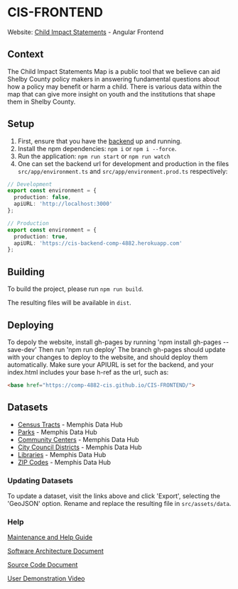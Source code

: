 # CIS-FRONTEND

Website: [Child Impact Statements](https://comp-4882-cis.github.io/CIS-FRONTEND/) - Angular Frontend

## Context

The Child Impact Statements Map is a public tool that we believe can aid Shelby County policy makers in answering fundamental questions about how a policy may benefit or harm a child. There is various data within the map that can give more insight on youth and the institutions that shape them in Shelby County.

## Setup

1. First, ensure that you have the [backend](https://github.com/COMP-4882-Capstone-4/Child-Impact-Statements) up and running.
2. Install the npm dependencies: `npm i` or `npm i --force`.
4. Run the application: `npm run start` or `npm run watch`
5. One can set the backend url for development and production in the files `src/app/environment.ts` and `src/app/environment.prod.ts` respectively:

```typescript
// Development
export const environment = {
  production: false,
  apiURL: 'http://localhost:3000'
};

```

```typescript
// Production
export const environment = {
  production: true,
  apiURL: 'https://cis-backend-comp-4882.herokuapp.com'
};

```


## Building

To build the project, please run `npm run build`. 

The resulting files will be available in `dist`.

## Deploying

To depoly the website, install gh-pages by running 'npm install gh-pages --save-dev'
Then run 'npm run deploy'
The branch gh-pages should update with your changes to deploy to the website, and should deploy them automatically. Make sure your APIURL is set for the backend, and your index.html includes your base h-ref as the url, such as:

```html
<base href="https://comp-4882-cis.github.io/CIS-FRONTEND/">
```

## Datasets
* [Census Tracts](https://data.memphistn.gov/Public-Safety/Census-Tracts/e4xa-n94q) - Memphis Data Hub
* [Parks](https://data.memphistn.gov/Neighborhoods/City-of-Memphis-Parks-Spatial-Data/aeu5-vwkq) - Memphis Data Hub
* [Community Centers](https://data.memphistn.gov/Neighborhoods/Community-Centers-Shapefile/hh7a-g7mu) - Memphis Data Hub
* [City Council Districts](https://data.memphistn.gov/Good-Government/City-Council-Districts-Boundaries/d874-nrqr) - Memphis Data Hub
* [Libraries](https://data.memphistn.gov/Neighborhoods/Memphis-Public-Libraries-Shapefile/4kk2-hed2) - Memphis Data Hub
* [ZIP Codes](https://data.memphistn.gov/dataset/Shelby-County-Zip-Codes/98jk-gvpk) - Memphis Data Hub

### Updating Datasets

To update a dataset, visit the links above and click 'Export', selecting the 'GeoJSON' option. 
Rename and replace the resulting file in `src/assets/data`.

### Help 

[Maintenance and Help Guide](https://github.com/COMP-4882-CIS/CIS-FRONTEND/blob/main/Maintenance-and-Help-Guide.pdf)

[Software Architecture Document](https://github.com/COMP-4882-CIS/CIS-FRONTEND/blob/main/CIS-Software-Architecture-Document.pdf)

[Source Code Document](https://github.com/COMP-4882-CIS/CIS-FRONTEND/blob/main/CIS-Source-Code-Document.pdf)

[User Demonstration Video](https://www.youtube.com/watch?v=kVGI9bi1oKE)
